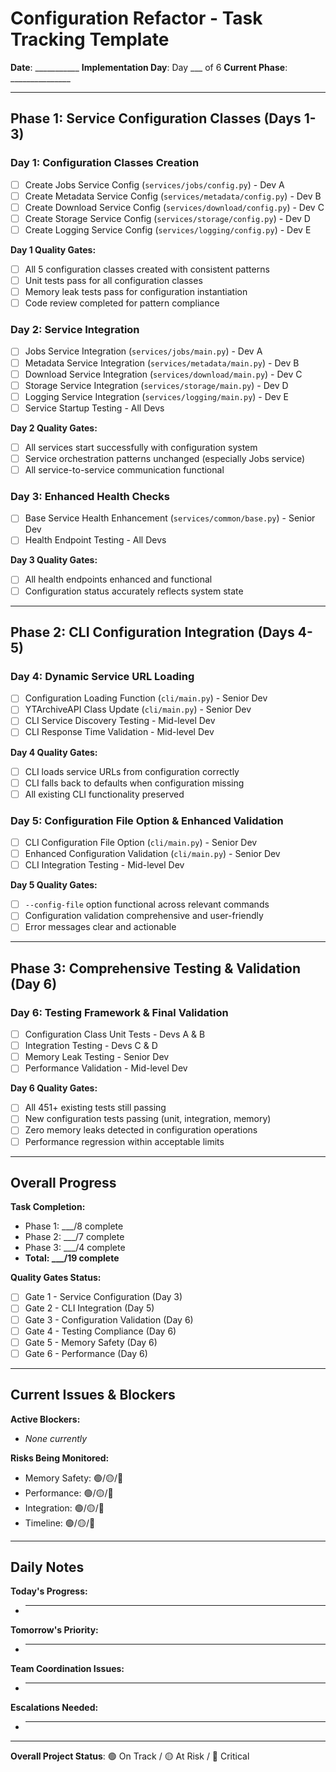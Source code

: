 # Configuration Refactor - Task Tracking Template

**Date**: ___________
**Implementation Day**: Day ___ of 6
**Current Phase**: _______________

---

## Phase 1: Service Configuration Classes (Days 1-3)

### Day 1: Configuration Classes Creation
- [ ] Create Jobs Service Config (`services/jobs/config.py`) - Dev A
- [ ] Create Metadata Service Config (`services/metadata/config.py`) - Dev B
- [ ] Create Download Service Config (`services/download/config.py`) - Dev C
- [ ] Create Storage Service Config (`services/storage/config.py`) - Dev D
- [ ] Create Logging Service Config (`services/logging/config.py`) - Dev E

**Day 1 Quality Gates:**
- [ ] All 5 configuration classes created with consistent patterns
- [ ] Unit tests pass for all configuration classes
- [ ] Memory leak tests pass for configuration instantiation
- [ ] Code review completed for pattern compliance

### Day 2: Service Integration
- [ ] Jobs Service Integration (`services/jobs/main.py`) - Dev A
- [ ] Metadata Service Integration (`services/metadata/main.py`) - Dev B
- [ ] Download Service Integration (`services/download/main.py`) - Dev C
- [ ] Storage Service Integration (`services/storage/main.py`) - Dev D
- [ ] Logging Service Integration (`services/logging/main.py`) - Dev E
- [ ] Service Startup Testing - All Devs

**Day 2 Quality Gates:**
- [ ] All services start successfully with configuration system
- [ ] Service orchestration patterns unchanged (especially Jobs service)
- [ ] All service-to-service communication functional

### Day 3: Enhanced Health Checks
- [ ] Base Service Health Enhancement (`services/common/base.py`) - Senior Dev
- [ ] Health Endpoint Testing - All Devs

**Day 3 Quality Gates:**
- [ ] All health endpoints enhanced and functional
- [ ] Configuration status accurately reflects system state

---

## Phase 2: CLI Configuration Integration (Days 4-5)

### Day 4: Dynamic Service URL Loading
- [ ] Configuration Loading Function (`cli/main.py`) - Senior Dev
- [ ] YTArchiveAPI Class Update (`cli/main.py`) - Senior Dev
- [ ] CLI Service Discovery Testing - Mid-level Dev
- [ ] CLI Response Time Validation - Mid-level Dev

**Day 4 Quality Gates:**
- [ ] CLI loads service URLs from configuration correctly
- [ ] CLI falls back to defaults when configuration missing
- [ ] All existing CLI functionality preserved

### Day 5: Configuration File Option & Enhanced Validation
- [ ] CLI Configuration File Option (`cli/main.py`) - Senior Dev
- [ ] Enhanced Configuration Validation (`cli/main.py`) - Senior Dev
- [ ] CLI Integration Testing - Mid-level Dev

**Day 5 Quality Gates:**
- [ ] `--config-file` option functional across relevant commands
- [ ] Configuration validation comprehensive and user-friendly
- [ ] Error messages clear and actionable

---

## Phase 3: Comprehensive Testing & Validation (Day 6)

### Day 6: Testing Framework & Final Validation
- [ ] Configuration Class Unit Tests - Devs A & B
- [ ] Integration Testing - Devs C & D
- [ ] Memory Leak Testing - Senior Dev
- [ ] Performance Validation - Mid-level Dev

**Day 6 Quality Gates:**
- [ ] All 451+ existing tests still passing
- [ ] New configuration tests passing (unit, integration, memory)
- [ ] Zero memory leaks detected in configuration operations
- [ ] Performance regression within acceptable limits

---

## Overall Progress

**Task Completion:**
- Phase 1: ___/8 complete
- Phase 2: ___/7 complete
- Phase 3: ___/4 complete
- **Total: ___/19 complete**

**Quality Gates Status:**
- [ ] Gate 1 - Service Configuration (Day 3)
- [ ] Gate 2 - CLI Integration (Day 5)
- [ ] Gate 3 - Configuration Validation (Day 6)
- [ ] Gate 4 - Testing Compliance (Day 6)
- [ ] Gate 5 - Memory Safety (Day 6)
- [ ] Gate 6 - Performance (Day 6)

---

## Current Issues & Blockers

**Active Blockers:**
- _None currently_

**Risks Being Monitored:**
- Memory Safety: 🟢/🟡/🔴
- Performance: 🟢/🟡/🔴
- Integration: 🟢/🟡/🔴
- Timeline: 🟢/🟡/🔴

---

## Daily Notes

**Today's Progress:**
- ________________________________

**Tomorrow's Priority:**
- ________________________________

**Team Coordination Issues:**
- ________________________________

**Escalations Needed:**
- ________________________________

---

**Overall Project Status**: 🟢 On Track / 🟡 At Risk / 🔴 Critical
